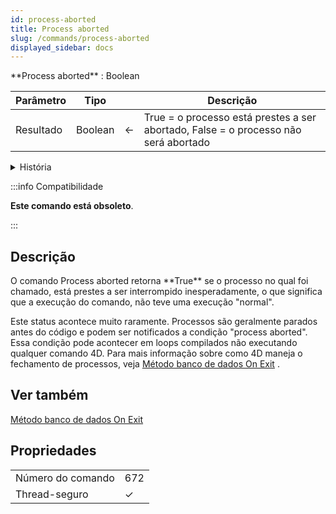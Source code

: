 ```yaml
---
id: process-aborted
title: Process aborted
slug: /commands/process-aborted
displayed_sidebar: docs
---
```


<!--REF #_command_.Process aborted.Syntax-->**Process aborted**  : Boolean<!-- END REF-->
<!--REF #_command_.Process aborted.Params-->
| Parâmetro | Tipo |  | Descrição |
| --- | --- | --- | --- |
| Resultado | Boolean | &#8592; | True = o processo está prestes a ser abortado, False = o processo não será abortado |

<!-- END REF-->

<details><summary>História</summary>

|Release|Mudanças|
|---|---|
|20 R9|Comando obsoleto|

</details>

:::info Compatibilidade

**Este comando está obsoleto**.

:::

## Descrição 

<!--REF #_command_.Process aborted.Summary-->O comando Process aborted retorna **True** se o processo no qual foi chamado, está prestes a ser interrompido inesperadamente, o que significa que a execução do comando, não teve uma execução "normal".<!-- END REF--> 

Este status acontece muito raramente. Processos são geralmente parados antes do código e podem ser notificados a condição "process aborted". Essa condição pode acontecer em loops compilados não executando qualquer comando 4D. Para mais informação sobre como 4D maneja o fechamento de processos, veja [Método banco de dados On Exit](metodo-banco-de-dados-on-exit.md) .

## Ver também 

[Método banco de dados On Exit](metodo-banco-de-dados-on-exit.md)  

## Propriedades

|  |  |
| --- | --- |
| Número do comando | 672 |
| Thread-seguro | &check; |



